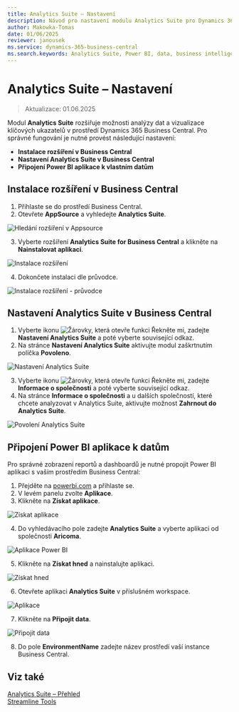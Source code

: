 ```yaml
---
title: Analytics Suite – Nastavení
description: Návod pro nastavení modulu Analytics Suite pro Dynamics 365 Business Central
author: Makowka-Tomas
date: 01/06/2025
reviewer: janousek
ms.service: dynamics-365-business-central
ms.search.keywords: Analytics Suite, Power BI, data, business intelligence
---
```


# Analytics Suite – Nastavení

> Aktualizace: 01.06.2025

Modul **Analytics Suite** rozšiřuje možnosti analýzy dat a vizualizace klíčových ukazatelů v prostředí Dynamics 365 Business Central. Pro správné fungování je nutné provést následující nastavení:

- **Instalace rozšíření v Business Central**
- **Nastavení Analytics Suite v Business Central**
- **Připojení Power BI aplikace k vlastním datům**

## Instalace rozšíření v Business Central

1. Přihlaste se do prostředí Business Central.
2. Otevřete **AppSource** a vyhledejte **Analytics Suite**.

![Hledání rozšíření v Appsource](media/analytics-suite-app-source.png)

3. Vyberte rozšíření **Analytics Suite for Business Central** a klikněte na **Nainstalovat aplikaci**.

![Instalace rozšíření](media/analytics-suite-app-install.png)

4. Dokončete instalaci dle průvodce.

![Instalace rozšíření - průvodce](media/analytics-suite-app-install2.png)

## Nastavení Analytics Suite v Business Central

1. Vyberte ikonu ![Žárovky, která otevře funkci Řekněte mi](media/ui-search/search_small.png "Řekněte mi, co chcete dělat"), zadejte **Nastavení Analytics Suite** a poté vyberte související odkaz.
2. Na stránce **Nastavení Analytics Suite** aktivujte modul zaškrtnutím políčka **Povoleno**.

![Nastavení Analytics Suite](media/analytics-suite-setup-bc.png)

3. Vyberte ikonu ![Žárovky, která otevře funkci Řekněte mi](media/ui-search/search_small.png "Řekněte mi, co chcete dělat"), zadejte **Informace o společnosti** a poté vyberte související odkaz.
4. Na stránce **Informace o společnosti** a u dalších společností, které chcete analyzovat v Analytics Suite, aktivujte možnost **Zahrnout do Analytics Suite**.

![Povolení Analytics Suite](media/analytics-suite-company-information.png)

## Připojení Power BI aplikace k datům

Pro správné zobrazení reportů a dashboardů je nutné propojit Power BI aplikaci s vaším prostředím Business Central:

1. Přejděte na [powerbi.com](https://powerbi.com) a přihlaste se.
2. V levém panelu zvolte **Aplikace**.
3. Klikněte na **Získat aplikace**.

![Získat aplikace](media/analytics-suite-get-apps.png)

4. Do vyhledávacího pole zadejte **Analytics Suite** a vyberte aplikaci od společnosti **Aricoma**.

![Aplikace Power BI](media/analytics-suite-application.png)

5. Klikněte na **Získat hned** a nainstalujte aplikaci.

![Získat hned](media/analytics-suite-get-it-now.png)

6. Otevřete aplikaci **Analytics Suite** v příslušném workspace.

![Aplikace](media/analytics-suite-app-list.png)

7. Klikněte na **Připojit data**.

![Připojit data](media/analytics-suite-connect-data.png)

8. Do pole **EnvironmentName** zadejte název prostředí vaší instance Business Central.

## Viz také

[Analytics Suite – Přehled](analytics-suite.md)  
[Streamline Tools](../StreamlineTools/streamlinetools.md)